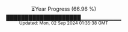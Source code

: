 <p align="center">
⏳Year Progress (66.96 %) <br>
████████████████████▁▁▁▁▁▁▁▁▁▁ <br>
<sub>Updated: Mon, 02 Sep 2024 01:35:38 GMT</sub>
</p>

